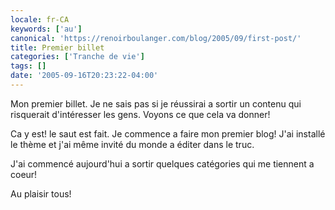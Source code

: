 ```yaml
---
locale: fr-CA
keywords: ['au']
canonical: 'https://renoirboulanger.com/blog/2005/09/first-post/'
title: Premier billet
categories: ['Tranche de vie']
tags: []
date: '2005-09-16T20:23:22-04:00'
---
```


Mon premier billet. Je ne sais pas si je réussirai a sortir un contenu qui risquerait d'intéresser les gens. Voyons ce que cela va donner!

Ca y est! le saut est fait. Je commence a faire mon premier blog! J'ai installé le thème et j'ai même invité du monde a éditer dans le truc.

J'ai commencé aujourd'hui a sortir quelques catégories qui me tiennent a coeur!

Au plaisir tous!
